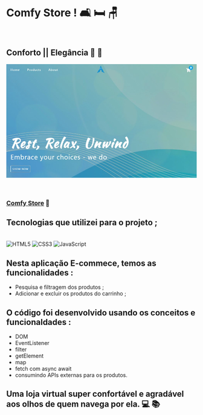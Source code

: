 # Comfy Store !  🛋️ 🛏️ 🪑

<br>

## Conforto || Elegância  💙 💛

![](./images/comfy-store.jpg)

<br>

### [Comfy Store](https://alisson-aguiars2k.github.io/comfy-store/) 🔗

## Tecnologias que utilizei para o projeto ;  
<div style="display: inline_block"><br>
    <img  align="center" src="https://cdn.jsdelivr.net/gh/devicons/devicon/icons/html5/html5-original-wordmark.svg" heigth="30" width="40"alt="HTML5">
    <img  align="center" src="https://cdn.jsdelivr.net/gh/devicons/devicon/icons/css3/css3-original-wordmark.svg" heigth="30" width="40"alt="CSS3">
    <img  align="center" src="https://cdn.jsdelivr.net/gh/devicons/devicon/icons/javascript/javascript-original.svg" heigth="30" width="40"alt="JavaScript">
</div>

## Nesta aplicação E-commece, temos as funcionalidades :
- Pesquisa e filtragem dos produtos ;
- Adicionar e excluir os produtos do carrinho ;
 ## O código foi desenvolvido usando os conceitos e funcionaldades :
- DOM
- EventListener
- filter
- getElement
- map
- fetch com async await
- consumindo APIs externas para os produtos.
## Uma loja virtual super confortável e agradável aos olhos de quem navega por ela. 💻 📚




